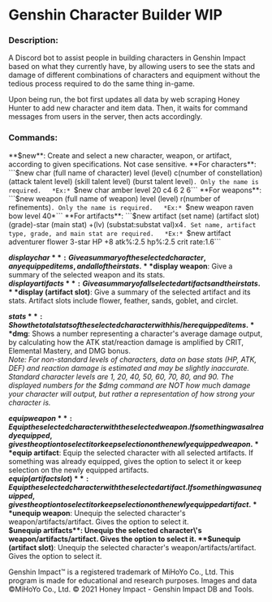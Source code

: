 # Genshin Character Builder WIP 
### Description:  
A Discord bot to assist people in building characters in Genshin Impact based on what they currently have, by allowing users to see the stats and damage of different combinations of characters and equipment without the tedious process required to do the same thing in-game.  

Upon being run, the bot first updates all data by web scraping Honey Hunter to add new character and item data. Then, it waits for command messages from users in the server, then acts accordingly. 

### Commands:  
**$new**: Create and select a new character, weapon, or artifact, according to given specifications. Not case sensitive.  
**For characters**: ```$new char (full name of character) level (level) c(number of constellation) (attack talent level) (skill talent level) (burst talent level)```. Only the name is required.  
*Ex:* ```$new char amber level 20 c4 6 2 6```  
**For weapons**: ```$new weapon (full name of weapon) level (level) r(number of refinements)```. Only the name is required.  
*Ex:* ```$new weapon raven bow level 40*```  
**For artifacts**: ```$new artifact (set name) (artifact slot) (grade)-star (main stat) +(lv) (substat:substat val)x4```. Set name, artifact type, grade, and main stat are required.  
*Ex:* ```$new artifact adventurer flower 3-star HP +8 atk%:2.5 hp%:2.5 crit rate:1.6```  

**$display char**: Give a summary of the selected character, any equipped items, and all of their stats.  
**$display weapon**: Give a summary of the selected weapon and its stats.  
**$display artifacts**:Give a summary of all selected artifacts and their stats.  
**$display (artifact slot)**: Give a summary of the selected artifact and its stats. Artifact slots include flower, feather, sands, goblet, and circlet.  

**$stats**: Show the total stats of the selected character with his/her equipped items.  
**$dmg**: Shows a number representing a character's average damage output, by calculating how the ATK stat/reaction damage is amplified by CRIT, Elemental Mastery, and DMG bonus.  
*Note: For non-standard levels of characters, data on base stats (HP, ATK, DEF) and reaction damage is estimated and may be slightly inaccurate. Standard character levels are 1, 20, 40, 50, 60, 70, 80, and 90. The displayed numbers for the $dmg command are NOT how much damage your character will output, but rather a representation of how strong your character is.*  

**$equip weapon**: Equip the selected character with the selected weapon. If something was already equipped, gives the option to select it or keep selection on the newly equipped weapon.  
**$equip artifact**: Equip the selected character with all selected artifacts. If something was already equipped, gives the option to select it or keep selection on the newly equipped artifacts.  
**$equip (artifact slot)**: Equip the selected character with the selected artifact. If something was unequipped, gives the option to select it or keep selection on the newly equipped artifact.  
**$unequip weapon**: Unequip the selected character\'s weapon/artifacts/artifact. Gives the option to select it.  
**$unequip artifacts**: Unequip the selected character\'s weapon/artifacts/artifact. Gives the option to select it.  
**$unequip (artifact slot)**: Unequip the selected character\'s weapon/artifacts/artifact. Gives the option to select it.

Genshin Impact™ is a registered trademark of MiHoYo Co., Ltd.
This program is made for educational and research purposes. Images and data ©MiHoYo Co., Ltd.
© 2021 Honey Impact - Genshin Impact DB and Tools.